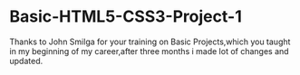# Basic-HTML5-CSS3-Project-1
Thanks to John Smilga for your training on Basic Projects,which you taught in my beginning of my career,after three months i made lot of changes and updated.
